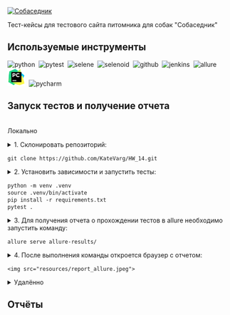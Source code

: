 <p>
  <a href="https://guru.qahacking.ru">
  <picture>
<img alt="Собаседник" src="https://guru.qahacking.ru/templates/yootheme/cache/logosobak-5f874164.png">
    </picture>
  </a>
</p>

<p>
Тест-кейсы для тестового сайта питомника для собак "Собаседник"
</p>

## Используемые инструменты
<div>
<img src="https://user-images.githubusercontent.com/25181517/183423507-c056a6f9-1ba8-4312-a350-19bcbc5a8697.png" title="python" alt="python" width="40" height="40"/>&nbsp
<img src="https://user-images.githubusercontent.com/25181517/184117132-9e89a93b-65fb-47c3-91e7-7d0f99e7c066.png" title="pytest" alt="pytest" width="40" height="40"/>&nbsp
<img src="https://user-images.githubusercontent.com/25181517/184103699-d1b83c07-2d83-4d99-9a1e-83bd89e08117.png" title="selene" alt="selene" width="40" height="40"/>&nbsp
<img src="https://selenoid.autotests.cloud/favicon.ico" title="selenoid" alt="selenoid" width="40" height="40"/>&nbsp
<img src="https://img.icons8.com/?size=100&id=3tC9EQumUAuq&format=png&color=000000" title="github" alt="github" width="40" height="40"/>&nbsp
<img src="https://user-images.githubusercontent.com/25181517/179090274-733373ef-3b59-4f28-9ecb-244bea700932.png" title="jenkins" alt="jenkins" width="40" height="40"/>&nbsp
<img src="https://camo.githubusercontent.com/501c9d05b6660ba5e1a8753b8461e60d7ff1614656102c254ab800e14a6b19fa/68747470733a2f2f616c6c7572657265706f72742e6f72672f7075626c69632f696d672f616c6c7572652d7265706f72742e737667" title="allure" alt="allure" width="40" height="40"/>&nbsp
<img src="https://raw.githubusercontent.com/devicons/devicon/master/icons/pycharm/pycharm-original.svg" title="pycharm" alt="pycharm" width="40" height="40"/>&nbsp
<img src="https://cdn-icons-png.flaticon.com/512/2111/2111646.png" title="pycharm" alt="pycharm" width="40" height="40"/>&nbsp
</div>

## Запуск тестов и получение отчета

<br>Локально

<details><summary>1. Склонировать репозиторий:

```
git clone https://github.com/KateVarg/HW_14.git
```
</summary></details>

<details><summary>2. Установить зависимости и запустить тесты:

```
python -m venv .venv
source .venv/bin/activate
pip install -r requirements.txt
pytest .
```
</summary></details>

<details><summary>3. Для получения отчета о прохождении тестов в allure необходимо запустить команду:

```
allure serve allure-results/
```
</summary></details>

<details><summary>4. После выполнения команды откроется браузер с отчетом:
    
    <img src="resources/report_allure.jpeg">

</summary></details>

<details><summary>Удалённо</summary>

1. Склонировать репозиторий:

```
git clone https://github.com/KateVarg/HW_14.git
```

2. Установить зависимости:

```
poetry install
```

3. Создать `.env` в корне проекта, внутри него указать:

- **SELENOID_LOGIN**, **SELENOID_PASS**, **SELENOID_URL** — учетные данные и URL для удаленного запуска

4. Запустить тесты:
```
pytest .
```

</details>

## Отчёты




